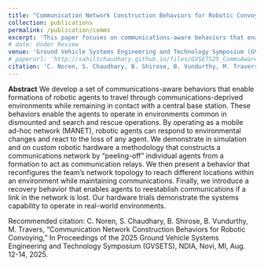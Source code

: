 ```yaml
---
title: "Communication Network Construction Behaviors for Robotic Convoying"
collection: publications
permalink: /publication/comms
excerpt: 'This paper focuses on communications-aware behaviors that enable formations of robotic agents to travel through communications-deprived environments while remaining in contact with a central base station.'
# date: Under Review
venue: 'Ground Vehicle Systems Engineering and Technology Symposium (GVSETS) 2025'
# paperurl: 'http://sahiltchaudhary.github.io/files/GVSETS25_CommsAwarePlanning.pdf'
citation: 'C. Noren, S. Chaudhary, B. Shirose, B. Vundurthy, M. Travers, “Communication Network Construction Behaviors for Robotic Convoying,” In Proceedings of the 2025 Ground Vehicle Systems Engineering and Technology Symposium (GVSETS), NDIA, Novi, MI, Aug. 12-14, 2025.'
---
```

<b>Abstract</b>
We develop a set of communications-aware behaviors that enable formations of robotic agents to travel through communications-deprived environments while remaining in contact with a central base station. These behaviors enable the agents to operate in environments common in dismounted and search and rescue operations. By operating as a mobile ad-hoc network (MANET), robotic agents can respond to environmental changes and react to the loss of any agent. We demonstrate in simulation and on custom robotic hardware a methodology that constructs a communications network by “peeling-off” individual agents from a formation to act as communication relays. We then present a behavior that reconfigures the team’s network topology to reach different locations within an environment while maintaining communications. Finally, we introduce a recovery behavior that enables agents to reestablish communications if a link in the network is lost. Our hardware trials demonstrate the systems capability to operate in real-world environments.

<!-- [Download paper here](http://sahiltchaudhary.github.io/files/GVSETS25_CommsAwarePlanning.pdf) -->

Recommended citation: C. Noren, S. Chaudhary, B. Shirose, B. Vundurthy, M. Travers, “Communication Network Construction Behaviors for Robotic Convoying,” In Proceedings of the 2025 Ground Vehicle Systems Engineering and Technology Symposium (GVSETS), NDIA, Novi, MI, Aug. 12-14, 2025.